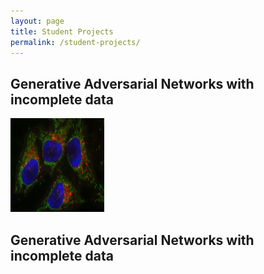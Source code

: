 ```yaml
---
layout: page
title: Student Projects
permalink: /student-projects/
---
```



Generative Adversarial Networks with incomplete data
------------------------
<img src="/assets/student-projects/rgb.png" width="150px" height="150">

Generative Adversarial Networks with incomplete data
------------------------




